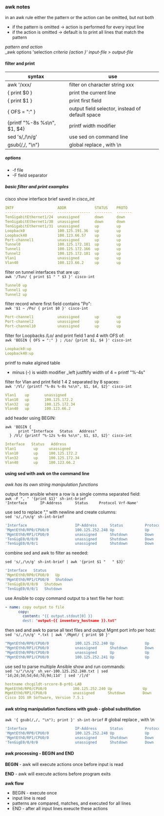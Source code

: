 ### awk notes

in an awk rule either the pattern or the action can be omitted, but not both
- if the pattern is omitted -> action is performed for every input line
- if the action is omitted -> default is to print all lines that match the pattern

*pattern and action*  
_awk options 'selection _criteria {action }' input-file > output-file_

#### filter and print
| syntax | use |
|--------|-----|
| awk '/xxx/ | filter on character string xxx |
| { print $0 } | print the current line |
| { print $1 } | print first field |
| { OFS = ":" } | output field selector, instead of default space |
| {printf "%-8s %s\n", $1, $4} | printf width modifier |
| sed 's/,/\n/g' | use sed on command line |
| gsub(/,/, "\n") | global replace , with \n |

##### options
- -f file
- -F field separator

##### basic filter and print examples
cisco show interface brief saved in *cisco_int*
```yaml
INTF                    ADDR             STATUS    PROTO
----------------------  ---------------  --------  -------
TenGigabitEthernet1/24  unassigned       down      down
TenGigabitEthernet1/30  unassigned       down      down
TenGigabitEthernet1/31  unassigned       up        up
Loopback0               100.125.191.36   up        up
Loopback40              100.123.66.57    up        up
Port-channel1           unassigned       up        up
Tunnel0                 100.125.172.181  up        up
Tunnel1                 100.125.172.166  up        up
Tunnel2                 100.125.172.181  up        up
Vlan1                   unassigned       up        up
Vlan40                  100.123.66.2     up        up
```

filter on tunnel interfaces that are up:  
`awk '/Tun/ { print $1 " " $3 }' cisco-int`
```yaml
Tunnel0 up  
Tunnel1 up  
Tunnel2 up  
```
filter record where first field contains "Po":  
`awk '$1 ~ /Po/ { print $0 }' cisco-int`
```yaml
Port-channel1           unassigned       up        up
Port-channel2           unassigned       up        up
Port-channel10          unassigned       up        up
```
filter for Loopbacks /Lo/ and print field 1 and 4 with OFS of:  
`awk 'BEGIN { OFS = ":" } ; /Lo/ {print $1, $4 }' cisco-int`
```yaml
Loopback0:up
Loopback40:up
```
printf to make algined table  
* minus (-) is width modifier _left justftify width of 4 = printf "%-4s"

filter for Vlan and print field 1 4 2 separated by 8 spaces:     
`awk '/Vl/ {printf "%-8s %-8s %s\n", $1, $4, $2}' cisco-int`  
```yaml
Vlan1    up       unassigned
Vlan10   up       100.125.172.2
Vlan32   up       100.125.172.34
Vlan40   up       100.123.66.2
```
add header using BEGIN:

```
awk 'BEGIN {   
      print "Interface   Status   Address"
  } /Vl/ {printf "%-12s %-6s %s\n", $1, $3, $2}' cisco-int
  ```
```yaml
Interface   Status   Address
Vlan1        up     unassigned
Vlan10       up     100.125.172.2
Vlan32       up     100.125.172.34
Vlan40       up     100.123.66.2
```
#### using sed with awk on the command line
_awk has its own string manipulation functions_

output from ansible where a row is a single comma separated field:  
`awk -F ", " '{print $1}' sh-int-brief`  
 `'Interface      IP-Address      Status     Protocol Vrf-Name'`

use sed to replace "," with newline and create columns:  
`sed 's/,/\n/g' sh-int-brief`
```yaml
'Interface                      IP-Address      Status          Protocol Vrf-Name'
'MgmtEth0/RP0/CPU0/0            100.125.252.248 Up              Up      management'
'MgmtEth0/RP1/CPU0/0            unassigned      Shutdown        Down     default '
'TenGigE0/0/0/0                 unassigned      Shutdown        Down     default '
'TenGigE0/0/0/1                 unassigned      Shutdown        Down     default '
```
combine sed and awk to filter as needed:

`sed 's/,/\n/g' sh-int-brief | awk '{print $1 "   " $3}'`
```yaml
'Interface   Status
'MgmtEth0/RP0/CPU0/0   Up
'MgmtEth0/RP1/CPU0/0   Shutdown
'TenGigE0/0/0/0   Shutdown
'TenGigE0/0/0/1   Shutdown
```
use Ansible to copy command output to a text file her host:
```yaml
- name: copy output to file
      copy:
        content: "{{ output.stdout[0] }}
        dest: "output-{{ inventory_hostname }}.txt"
```
then sed and awk to parse all text files and output Mgmt port info per host:  
`sed 's/,/\n/g' *.txt | awk '/Mgmt/ { print $0 }'`
```yaml
"MgmtEth0/RP0/CPU0/0            100.125.252.240 Up              Up       management"
"MgmtEth0/RP1/CPU0/0            unassigned      Shutdown        Down     default"]
"MgmtEth0/RP0/CPU0/0            unassigned      Up              Up       default "
"MgmtEth0/RP1/CPU0/0            100.125.252.241 Up              Up       management"]
```
use sed to parse multiple Ansible show and run commands:  
`sed 's/"/\n/g' sh_ver-100.125.252.240.txt | sed '1d;2d;3d;5d;6d;7d;9d;11d' | sed '/]/d'`
```yaml
hostname chcgildt-srcore-B-pr01-LAB
MgmtEth0/RP0/CPU0/0            100.125.252.240 Up              Up       management
MgmtEth0/RP1/CPU0/0            unassigned      Shutdown        Down     default
Cisco IOS XR Software, Version 7.5.1
```

#### awk string manipulation functions with gsub - global substitution  
`awk '{ gsub(/,/, "\n"); print }' sh-int-brief`  # global replace , with \n
```yaml
'Interface                      IP-Address      Status          Protocol Vrf-Name'
'MgmtEth0/RP0/CPU0/0            100.125.252.248 Up              Up       management'
'MgmtEth0/RP1/CPU0/0            unassigned      Shutdown        Down     default '
'TenGigE0/0/0/0                 unassigned      Shutdown        Down     default '
```
#### awk processing - BEGIN and END

**BEGIN** - awk will execute actions once before input is read

**END** - awk will execute actions before program exits

**awk flow**
- BEGIN - execute once
- input line is read
- patterns are compared, matches, and executed for all lines
- END - after all input lines exeucte these actions
